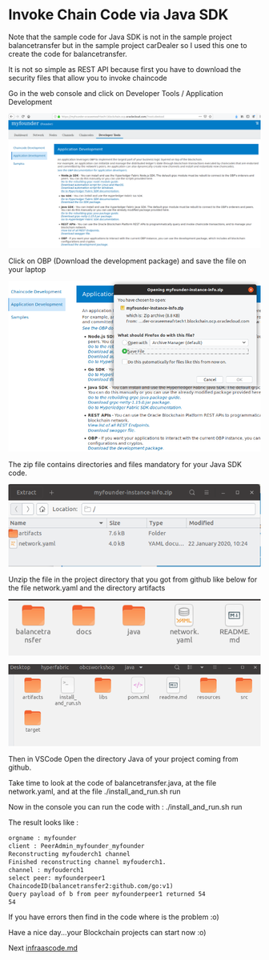 # Invoke Chain Code via Java SDK

Note that the sample code for Java SDK is not in the sample project balancetransfer but in the sample project carDealer so I used this one to create the code for balancetransfer.

It is not so simple as REST API because first you have to download the security files that allow you to invoke chaincode

Go in the web console and click on Developer Tools / Application Development

![Java SDK Security Files](images/06-javasdk.png)

Click on OBP (Download the development package) and save the file on your laptop

![Java SDK Security Files](images/06-javasdk2.png)

The zip file contains directories and files mandatory for your Java SDK code.

![Java SDK Security Files](images/06-javasdk3.png)

Unzip the file in the project directory that you got from github like below for the file network.yaml and the directory artifacts 

![Java SDK Security Files](images/06-javasdk4.png)

![Java SDK Security Files](images/06-javasdk5.png)

Then in VSCode Open the directory Java of your project coming from github.

Take time to look at the code of balancetransfer.java, at the file network.yaml, and at the file ./install_and_run.sh run

Now in the console you can run the code with : ./install_and_run.sh run

The result looks like :

```
orgname : myfounder
client : PeerAdmin_myfounder_myfounder
Reconstructing myfouderch1 channel
Finished reconstructing channel myfouderch1.
channel : myfouderch1
select peer: myfounderpeer1
ChaincodeID(balancetransfer2:github.com/go:v1)
Query payload of b from peer myfounderpeer1 returned 54
54
```

If you have errors then find in the code where is the problem :o)

Have a nice day...your Blockchain projects can start now :o) 

Next [infraascode.md](07-iac.md)